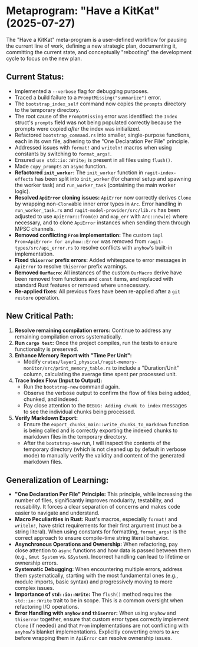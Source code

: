 # Metaprogram: "Have a KitKat" (2025-07-27)

The "Have a KitKat" meta-program is a user-defined workflow for pausing the current line of work, defining a new strategic plan, documenting it, committing the current state, and conceptually "rebooting" the development cycle to focus on the new plan.

## Current Status:
- Implemented a `--verbose` flag for debugging purposes.
- Traced a build failure to a `PromptMissing("summarize")` error.
- The `bootstrap_index_self` command now copies the `prompts` directory to the temporary directory.
- The root cause of the `PromptMissing` error was identified: the `Index` struct's `prompts` field was not being populated correctly because the prompts were copied *after* the index was initialized.
- Refactored `bootstrap_command.rs` into smaller, single-purpose functions, each in its own file, adhering to the "One Declaration Per File" principle.
- Addressed issues with `format!` and `writeln!` macros when using constants by switching to `format_args!`.
- Ensured `use std::io::Write;` is present in all files using `flush()`.
- Made `copy_prompts` an `async` function.
- **Refactored `init_worker`:** The `init_worker` function in `ragit-index-effects` has been split into `init_worker` (for channel setup and spawning the worker task) and `run_worker_task` (containing the main worker logic).
- **Resolved `ApiError` cloning issues:** `ApiError` now correctly derives `Clone` by wrapping non-`Clone`able inner error types in `Arc`. Error handling in `run_worker_task.rs` and `ragit-model-provider/src/lib.rs` has been adjusted to use `ApiError::from(e)` and `map_err` with `Arc::new(e)` where necessary, and to clone `ApiError` instances when sending them through MPSC channels.
- **Removed conflicting `From` implementation:** The custom `impl From<ApiError> for anyhow::Error` was removed from `ragit-types/src/api_error.rs` to resolve conflicts with `anyhow`'s built-in implementation.
- **Fixed `thiserror` prefix errors:** Added whitespace to error messages in `ApiError` to resolve `thiserror` prefix warnings.
- **Removed `OurMacro`**: All instances of the custom `OurMacro` derive have been removed from functions and `const` items, and replaced with standard Rust features or removed where unnecessary.
- **Re-applied fixes**: All previous fixes have been re-applied after a `git restore` operation.

## New Critical Path:
1.  **Resolve remaining compilation errors:** Continue to address any remaining compilation errors systematically.
2.  **Run `cargo test`:** Once the project compiles, run the tests to ensure functionality is preserved.
3.  **Enhance Memory Report with "Time Per Unit":**
    *   Modify `crates/layer1_physical/ragit-memory-monitor/src/print_memory_table.rs` to include a "Duration/Unit" column, calculating the average time spent per processed unit.
4.  **Trace Index Flow (Input to Output):**
    *   Run the `bootstrap-new` command again.
    *   Observe the verbose output to confirm the flow of files being added, chunked, and indexed.
    *   Pay close attention to the `DEBUG: Adding chunk to index` messages to see the individual chunks being processed.
5.  **Verify Markdown Export:**
    *   Ensure the `export_chunks_main::write_chunks_to_markdown` function is being called and is correctly exporting the indexed chunks to markdown files in the temporary directory.
    *   After the `bootstrap-new` run, I will inspect the contents of the temporary directory (which is not cleaned up by default in verbose mode) to manually verify the validity and content of the generated markdown files.

## Generalization of Learning:
- **"One Declaration Per File" Principle:** This principle, while increasing the number of files, significantly improves modularity, testability, and reusability. It forces a clear separation of concerns and makes code easier to navigate and understand.
- **Macro Peculiarities in Rust:** Rust's macros, especially `format!` and `writeln!`, have strict requirements for their first argument (must be a string literal). When using constants for formatting, `format_args!` is the correct approach to ensure compile-time string literal behavior.
- **Asynchronous Operations and Ownership:** When refactoring, pay close attention to `async` functions and how data is passed between them (e.g., `&mut System` vs. `&System`). Incorrect handling can lead to lifetime or ownership errors.
- **Systematic Debugging:** When encountering multiple errors, address them systematically, starting with the most fundamental ones (e.g., module imports, basic syntax) and progressively moving to more complex issues.
- **Importance of `std::io::Write`:** The `flush()` method requires the `std::io::Write` trait to be in scope. This is a common oversight when refactoring I/O operations.
- **Error Handling with `anyhow` and `thiserror`:** When using `anyhow` and `thiserror` together, ensure that custom error types correctly implement `Clone` (if needed) and that `From` implementations are not conflicting with `anyhow`'s blanket implementations. Explicitly converting errors to `Arc` before wrapping them in `ApiError` can resolve ownership issues.